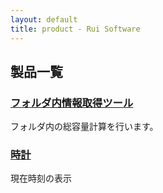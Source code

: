 ```yaml
---
layout: default
title: product - Rui Software
---
```


## 製品一覧

### <a href="{{site.baseurl}}/products/folder_watcher">フォルダ内情報取得ツール</a>
フォルダ内の総容量計算を行います。

### <a href="{{site.baseurl}}/products/clock">時計</a>
現在時刻の表示
